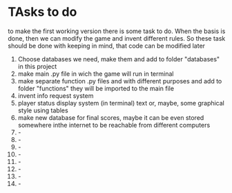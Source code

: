<h1>TAsks to do</h1>
<p>to make the first working version there is some task to do. When the basis is done, then we can modify the game and invent different rules. So these task should be done with keeping in mind, that code can be modified later</p>
<ol>
<li>Choose databases we need, make them and add to folder "databases" in this project</li>
<li>make main .py file in wich the game will run in terminal</li>
<li>make separate function .py files and with different purposes and add to folder "functions" they will be imported to the main file</li>
<li>invent info request system</li>
<li>player status display system (in terminal) text or, maybe, some graphical style using tables</li>
<li>make new database for final scores, maybe it can be even stored somewhere inthe internet to be reachable from different computers</li>
<li>-</li>
<li>-</li>
<li>-</li>
<li>-</li>
<li>-</li>
<li>-</li>
<li>-</li>
<li>-</li>
</ol>